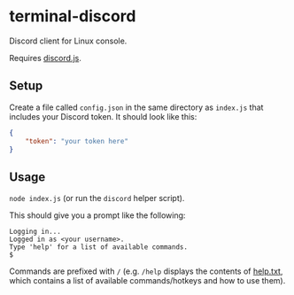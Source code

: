 # terminal-discord

Discord client for Linux console.

Requires [discord.js](https://discord.js.org/).

## Setup

Create a file called `config.json` in the same directory as `index.js` that includes your Discord token. It should look like this:

```json
{
    "token": "your token here"
}
```

## Usage

`node index.js` (or run the `discord` helper script).

This should give you a prompt like the following:
```
Logging in...
Logged in as <your username>.
Type 'help' for a list of available commands.
$ 
```

Commands are prefixed with `/` (e.g. `/help` displays the contents of
[help.txt](https://github.com/johnli0135/terminal-discord/blob/master/help.txt),
which contains a list of available commands/hotkeys and how to use them).

